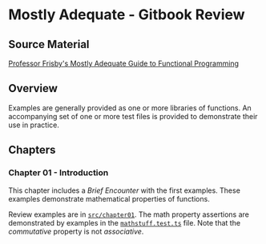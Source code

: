 # Mostly Adequate - Gitbook Review

## Source Material

[Professor Frisby's Mostly Adequate Guide to Functional Programming](https://mostly-adequate.gitbooks.io/mostly-adequate-guide/content/)

## Overview

Examples are generally provided as one or more libraries of functions.
An accompanying set of one or more test files is provided to demonstrate their use in practice.

## Chapters

### Chapter 01 - Introduction

This chapter includes a *Brief Encounter* with the first examples.
These examples demonstrate mathematical properties of functions.

Review examples are in [`src/chapter01`](https://github.com/SHaTRO/mostly-adequate/tree/main/src/chapter01).
The math property assertions are demonstrated by examples in the [`mathstuff.test.ts`](https://github.com/SHaTRO/mostly-adequate/tree/main/src/chapter01/mathstuff.test.ts) file.
Note that the *commutative* property is not *associative*.

